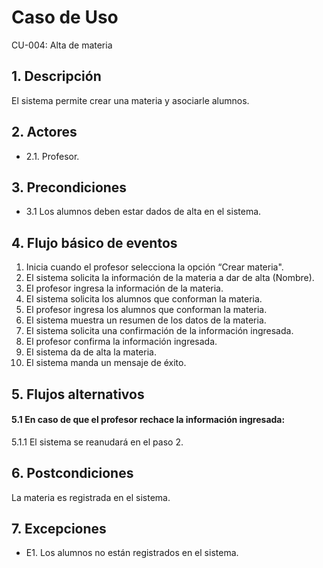 # Caso de Uso
CU-004: Alta de materia

## 1. Descripción
El sistema permite crear una materia y asociarle alumnos.

## 2. Actores
- 2.1. Profesor.

## 3. Precondiciones
- 3.1 Los alumnos deben estar dados de alta en el sistema.

## 4. Flujo básico de eventos
1. Inicia cuando el profesor selecciona la opción “Crear materia".
2. El sistema solicita la información de la materia a dar de alta (Nombre).
3. El profesor ingresa la información de la materia.
4. El sistema solicita los alumnos que conforman la materia.
5. El profesor ingresa los alumnos que conforman la materia.
6. El sistema muestra un resumen de los datos de la materia.
7. El sistema solicita una confirmación de la información ingresada.
8. El profesor confirma la información ingresada.
9. El sistema da de alta la materia.
10. El sistema manda un mensaje de éxito.

## 5. Flujos alternativos
#### 5.1 En caso de que el profesor rechace la información ingresada:
5.1.1 El sistema se reanudará en el paso 2.

## 6. Postcondiciones
La materia es registrada en el sistema.

## 7. Excepciones
- E1. Los alumnos no están registrados en el sistema.

